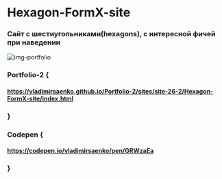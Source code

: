 # Hexagon-FormX-site
 
### Сайт с шестиугольниками(hexagons), с интересной фичей при наведении

![img-portfolio](https://user-images.githubusercontent.com/56477695/121498488-21ff3800-c9e5-11eb-90ac-3ccfa94cce3b.jpg)

### Portfolio-2 {

#### https://vladimirsaenko.github.io/Portfolio-2/sites/site-26-2/Hexagon-FormX-site/index.html

### }

### Codepen {

#### https://codepen.io/vladimirsaenko/pen/GRWzaEa

### }
